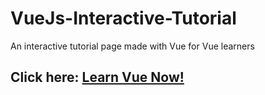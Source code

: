 # VueJs-Interactive-Tutorial
An interactive tutorial page made with Vue for Vue learners 
## Click here: [Learn Vue Now!](https://created-by-varun.github.io/VueJs-Interactive-Tutorial/)
